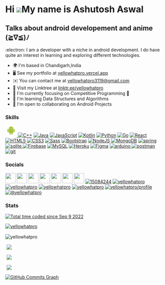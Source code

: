 Hi ![](https://user-images.githubusercontent.com/18350557/176309783-0785949b-9127-417c-8b55-ab5a4333674e.gif)My name is Ashutosh Aswal
======================================================================================================================================

Talks about android developement and anime (≧∇≦)ﾉ 
-----------------

:electron: I am a developer with a niche in android development. I do have quite an interest in learning and exploring different technologies.

* 🌍  I'm based in Chandigarh,India
* 🖥️  See my portfolio at [yellowhatpro.vercel.app](http://yellowhatpro.vercel.app)
* ✉️  You can contact me at [yellowhatpro3119@gmail.com](mailto:yellowhatpro3119@gmail.com)
* 🌲  Visit my Linktree at [linktr.ee/yellowhatpro](https://linktr.ee/yellowhatpro)
* 🚀  I'm currently focusing on Competitive Programming 🚀
* 🧠  I'm learning Data Structures and Algorithms 
* 🤝  I'm open to collaborating on Android Projects

### Skills

<p align="left">
 <a href="https://developer.android.com" target="_blank" rel="noreferrer"> <img src="https://raw.githubusercontent.com/devicons/devicon/master/icons/android/android-original-wordmark.svg" alt="android" width="36" height="36"/> </a>
<a href="https://docs.microsoft.com/en-us/cpp/?view=msvc-170" target="_blank" rel="noreferrer"><img src="https://raw.githubusercontent.com/danielcranney/readme-generator/main/public/icons/skills/cplusplus-colored.svg" width="36" height="36" alt="C++" /></a>
<a href="https://www.oracle.com/java/" target="_blank" rel="noreferrer"><img src="https://raw.githubusercontent.com/danielcranney/readme-generator/main/public/icons/skills/java-colored.svg" width="36" height="36" alt="Java" /></a>
<a href="https://developer.mozilla.org/en-US/docs/Web/JavaScript" target="_blank" rel="noreferrer"><img src="https://raw.githubusercontent.com/danielcranney/readme-generator/main/public/icons/skills/javascript-colored.svg" width="36" height="36" alt="JavaScript" /></a>
<a href="https://kotlinlang.org/" target="_blank" rel="noreferrer"><img src="https://raw.githubusercontent.com/danielcranney/readme-generator/main/public/icons/skills/kotlin-colored.svg" width="36" height="36" alt="Kotlin" /></a>
<a href="https://www.python.org/" target="_blank" rel="noreferrer"><img src="https://raw.githubusercontent.com/danielcranney/readme-generator/main/public/icons/skills/python-colored.svg" width="36" height="36" alt="Python" /></a>
<a href="https://go.dev/doc/" target="_blank" rel="noreferrer"><img src="https://raw.githubusercontent.com/danielcranney/readme-generator/main/public/icons/skills/go-colored.svg" width="36" height="36" alt="Go" /></a>
<a href="https://reactjs.org/" target="_blank" rel="noreferrer"><img src="https://raw.githubusercontent.com/danielcranney/readme-generator/main/public/icons/skills/react-colored.svg" width="36" height="36" alt="React" /></a>
<a href="https://developer.mozilla.org/en-US/docs/Glossary/HTML5" target="_blank" rel="noreferrer"><img src="https://raw.githubusercontent.com/danielcranney/readme-generator/main/public/icons/skills/html5-colored.svg" width="36" height="36" alt="HTML5" /></a>
<a href="https://www.w3.org/TR/CSS/#css" target="_blank" rel="noreferrer"><img src="https://raw.githubusercontent.com/danielcranney/readme-generator/main/public/icons/skills/css3-colored.svg" width="36" height="36" alt="CSS3" /></a>
<a href="https://sass-lang.com/" target="_blank" rel="noreferrer"><img src="https://raw.githubusercontent.com/danielcranney/readme-generator/main/public/icons/skills/sass-colored.svg" width="36" height="36" alt="Sass" /></a>
<a href="https://getbootstrap.com/" target="_blank" rel="noreferrer"><img src="https://raw.githubusercontent.com/danielcranney/readme-generator/main/public/icons/skills/bootstrap-colored.svg" width="36" height="36" alt="Bootstrap" /></a>
<a href="https://nodejs.org/en/" target="_blank" rel="noreferrer"><img src="https://raw.githubusercontent.com/danielcranney/readme-generator/main/public/icons/skills/nodejs-colored.svg" width="36" height="36" alt="NodeJS" /></a>
<a href="https://www.mongodb.com/" target="_blank" rel="noreferrer"><img src="https://raw.githubusercontent.com/danielcranney/readme-generator/main/public/icons/skills/mongodb-colored.svg" width="36" height="36" alt="MongoDB" /></a>
  <a href="https://spring.io/" target="_blank" rel="noreferrer"> <img src="https://www.vectorlogo.zone/logos/springio/springio-icon.svg" alt="spring" width="36" height="36"/> </a> <a href="https://www.sqlite.org/" target="_blank" rel="noreferrer"> <img src="https://www.vectorlogo.zone/logos/sqlite/sqlite-icon.svg" alt="sqlite" width="36" height="36"/> </a>
<a href="https://firebase.google.com/" target="_blank" rel="noreferrer"><img src="https://raw.githubusercontent.com/danielcranney/readme-generator/main/public/icons/skills/firebase-colored.svg" width="36" height="36" alt="Firebase" /></a>
<a href="https://www.mysql.com/" target="_blank" rel="noreferrer"><img src="https://raw.githubusercontent.com/danielcranney/readme-generator/main/public/icons/skills/mysql-colored.svg" width="36" height="36" alt="MySQL" /></a>
<a href="https://www.heroku.com/" target="_blank" rel="noreferrer"><img src="https://raw.githubusercontent.com/danielcranney/readme-generator/main/public/icons/skills/heroku-colored.svg" width="36" height="36" alt="Heroku" /></a>
<a href="https://www.figma.com/" target="_blank" rel="noreferrer"><img src="https://raw.githubusercontent.com/danielcranney/readme-generator/main/public/icons/skills/figma-colored.svg" width="36" height="36" alt="Figma" /></a> <a href="https://www.arduino.cc/" target="_blank" rel="noreferrer"> <img src="https://cdn.worldvectorlogo.com/logos/arduino-1.svg" alt="arduino" width="36" height="36"/> </a><a href="https://postman.com" target="_blank" rel="noreferrer"> <img src="https://www.vectorlogo.zone/logos/getpostman/getpostman-icon.svg" alt="postman" width="36" height="36"/> </a><a href="https://git-scm.com/" target="_blank" rel="noreferrer"> <img src="https://www.vectorlogo.zone/logos/git-scm/git-scm-icon.svg" alt="git" width="36" height="36"/> </a>
</p>

### Socials

<p align="left"> <a href="https://www.dev.to/yellowhatpro" target="_blank" rel="noreferrer"><img src="https://raw.githubusercontent.com/rahuldkjain/github-profile-readme-generator/master/src/images/icons/Social/devto.svg" width="32" height="32" /></a>
  <a href="https://discord.com/users/Ashu#2592" target="_blank" rel="noreferrer"><img src="https://raw.githubusercontent.com/danielcranney/readme-generator/main/public/icons/socials/discord.svg" width="32" height="32" /></a>
  <a href="https://www.github.com/yellowhatpro" target="_blank" rel="noreferrer"><img src="https://raw.githubusercontent.com/danielcranney/readme-generator/main/public/icons/socials/github-dark.svg" width="32" height="32" /></a>
  <a href="http://www.instagram.com/_aashu_aswal_" target="_blank" rel="noreferrer"><img src="https://raw.githubusercontent.com/danielcranney/readme-generator/main/public/icons/socials/instagram.svg" width="32" height="32" /></a> 
  <a href="https://www.linkedin.com/in/ashutoshaswal" target="_blank" rel="noreferrer"><img src="https://raw.githubusercontent.com/danielcranney/readme-generator/main/public/icons/socials/linkedin.svg" width="32" height="32" /></a>
  <a href="https://www.polywork.com/yellowhatpro" target="_blank" rel="noreferrer"><img src="https://raw.githubusercontent.com/danielcranney/readme-generator/main/public/icons/socials/polywork.svg" width="32" height="32" /></a> 
  <a href="https://www.twitter.com/yellowhatpro" target="_blank" rel="noreferrer"><img src="https://raw.githubusercontent.com/danielcranney/readme-generator/main/public/icons/socials/twitter.svg" width="32" height="32" /></a>
  <a href="https://stackoverflow.com/users/15084244" target="blank"><img src="https://raw.githubusercontent.com/rahuldkjain/github-profile-readme-generator/master/src/images/icons/Social/stack-overflow.svg" alt="15084244" height="32" width="32" /></a>
  <a href="https://kaggle.com/yellowhatpro" target="blank"><img  src="https://raw.githubusercontent.com/rahuldkjain/github-profile-readme-generator/master/src/images/icons/Social/kaggle.svg" alt="yellowhatpro" height="32" width="32" /></a>
<a href="https://www.hackerrank.com/yellowhatpro" target="blank"><img  src="https://raw.githubusercontent.com/rahuldkjain/github-profile-readme-generator/master/src/images/icons/Social/hackerrank.svg" alt="yellowhatpro" height="32" width="32" /></a> 
<a href="https://codeforces.com/profile/yellowhatpro" target="blank"><img  src="https://raw.githubusercontent.com/rahuldkjain/github-profile-readme-generator/master/src/images/icons/Social/codeforces.svg" alt="yellowhatpro" height="32" width="32" /></a>
<a href="https://www.leetcode.com/yellowhatpro" target="blank"><img src="https://raw.githubusercontent.com/rahuldkjain/github-profile-readme-generator/master/src/images/icons/Social/leet-code.svg" alt="yellowhatpro" height="32" width="32" /></a>
  <a href="https://auth.geeksforgeeks.org/user/yellowhatpro/profile" target="blank"><img src="https://raw.githubusercontent.com/rahuldkjain/github-profile-readme-generator/master/src/images/icons/Social/geeks-for-geeks.svg" alt="yellowhatpro/profile" height="32" width="32" /></a>
  <a href="https://medium.com/@yellowhatpro" target="blank"><img src="https://cdn.worldvectorlogo.com/logos/medium-m-2.svg" alt="@yellowhatpro" height="32" width="32" /></a>  
</p>
 

### Stats

<a href="https://wakatime.com/@4b58986d-0cb8-41bd-bd6b-69c8a30d0a57"><img src="https://wakatime.com/badge/user/4b58986d-0cb8-41bd-bd6b-69c8a30d0a57.svg" alt="Total time coded since Sep 9 2022" /></a>


<p> <a href="https://github.com/ryo-ma/github-profile-trophy"><img src="https://github-profile-trophy.vercel.app/?username=yellowhatpro&theme=darkhub&column=4" alt="yellowhatpro" /></a> </p>
<p ><img align="center" src="https://github-readme-streak-stats.herokuapp.com/?user=yellowhatpro&theme=dark" alt="yellowhatpro" /></p>
<p >&nbsp;<img align="center" src="https://github-readme-stats.vercel.app/api?username=yellowHatpro&show_icons=true&theme=tokyonight&include_all_commits=true" /></p>
<p >&nbsp;<img align="center" src="https://github-readme-stats.vercel.app/api/top-langs/?username=yellowhatpro&layout=compact&theme=tokyonight&hide=css&langs_count=8" /></p>
<p >&nbsp;<img align="center" src="https://github-readme-stats.vercel.app/api/wakatime?username=yellowhatpro&layout=compact&theme=tokyonight" /></p>
<a href="http://www.github.com/yellowhatpro"><img src="https://github-readme-activity-graph.cyclic.app/graph?username=yellowhatpro&bg_color=181824&color=14b8a6&line=a855f7&point=14b8a6&area_color=181824&area=true&hide_border=true&custom_title=GitHub%20Commits%20Graph" alt="GitHub Commits Graph" /></a>
